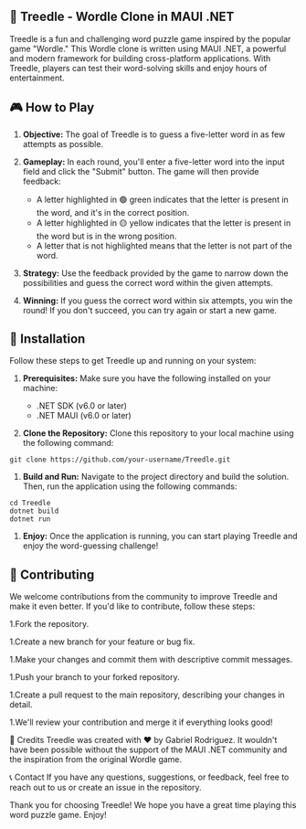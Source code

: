 ## 🌳 Treedle - Wordle Clone in MAUI .NET

Treedle is a fun and challenging word puzzle game inspired by the popular game "Wordle." This Wordle clone is written using MAUI .NET, a powerful and modern framework for building cross-platform applications. With Treedle, players can test their word-solving skills and enjoy hours of entertainment.

## 🎮 How to Play
1. **Objective:** The goal of Treedle is to guess a five-letter word in as few attempts as possible.

1. **Gameplay:** In each round, you'll enter a five-letter word into the input field and click the "Submit" button. The game will then provide feedback:

    - A letter highlighted in 🟢 green indicates that the letter is present in the word, and it's in the correct position.
    - A letter highlighted in 🟡 yellow indicates that the letter is present in the word but is in the wrong position.
    - A letter that is not highlighted means that the letter is not part of the word.
1. **Strategy:** Use the feedback provided by the game to narrow down the possibilities and guess the correct word within the given attempts.

1. **Winning:** If you guess the correct word within six attempts, you win the round! If you don't succeed, you can try again or start a new game.

## 🚀 Installation
Follow these steps to get Treedle up and running on your system:

1. **Prerequisites:** Make sure you have the following installed on your machine:

   - .NET SDK (v6.0 or later)
   - .NET MAUI (v6.0 or later)
1. **Clone the Repository:** Clone this repository to your local machine using the following command:

```
git clone https://github.com/your-username/Treedle.git
```

1. **Build and Run:** Navigate to the project directory and build the solution. Then, run the application using the following commands:
```
cd Treedle
dotnet build
dotnet run
```
1. **Enjoy:** Once the application is running, you can start playing Treedle and enjoy the word-guessing challenge!

## 🤝 Contributing
We welcome contributions from the community to improve Treedle and make it even better. If you'd like to contribute, follow these steps:

1.Fork the repository.

1.Create a new branch for your feature or bug fix.

1.Make your changes and commit them with descriptive commit messages.

1.Push your branch to your forked repository.

1.Create a pull request to the main repository, describing your changes in detail.

1.We'll review your contribution and merge it if everything looks good!

🙌 Credits
Treedle was created with ❤️ by Gabriel Rodriguez. It wouldn't have been possible without the support of the MAUI .NET community and the inspiration from the original Wordle game.

📞 Contact
If you have any questions, suggestions, or feedback, feel free to reach out to us or create an issue in the repository.

Thank you for choosing Treedle! We hope you have a great time playing this word puzzle game. Enjoy!
